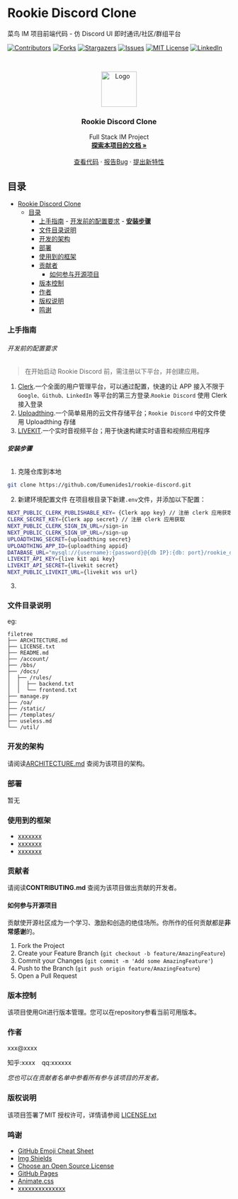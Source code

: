 

# Rookie Discord Clone

 菜鸟 IM 项目前端代码 - 仿 Discord UI 即时通讯/社区/群组平台

<!-- PROJECT SHIELDS -->

[![Contributors][contributors-shield]][contributors-url]
[![Forks][forks-shield]][forks-url]
[![Stargazers][stars-shield]][stars-url]
[![Issues][issues-shield]][issues-url]
[![MIT License][license-shield]][license-url]
[![LinkedIn][linkedin-shield]][linkedin-url]

<!-- PROJECT LOGO -->
<br />

<p align="center">
  <a href="https://github.com/Eumenides1/rookie-discord">
    <img src="https://media.discordapp.net/attachments/1038727698249433138/1244834026322137208/ashbur_a_logo_for_full_stack_IM_program_8f488728-db77-439b-b0be-1d7d700d27fc.png?ex=66568d87&is=66553c07&hm=af9b77eaaa447b970015f2c13ceddec4b9fe996e32759594a3a6d6afffa6a17e&=&format=webp&quality=lossless&width=700&height=700" alt="Logo" width="80" height="80">
  </a>

  <h3 align="center">Rookie Discord Clone</h3>
  <p align="center">
    Full Stack IM Project
    <br />
    <a href="https://github.com/shaojintian/Best_README_template"><strong>探索本项目的文档 »</strong></a>
    <br />
    <br />
    <a href="https://github.com/Eumenides1/rookie-discord">查看代码</a>
    ·
    <a href="https://github.com/Eumenides1/rookie-discord/issues">报告Bug</a>
    ·
    <a href="https://github.com/Eumenides1/rookie-discord/issues">提出新特性</a>
  </p>

</p>

 
## 目录

- [Rookie Discord Clone](#rookie-discord-clone)
  - [目录](#目录)
    - [上手指南](#上手指南)
          - [开发前的配置要求](#开发前的配置要求)
          - [**安装步骤**](#安装步骤)
    - [文件目录说明](#文件目录说明)
    - [开发的架构](#开发的架构)
    - [部署](#部署)
    - [使用到的框架](#使用到的框架)
    - [贡献者](#贡献者)
      - [如何参与开源项目](#如何参与开源项目)
    - [版本控制](#版本控制)
    - [作者](#作者)
    - [版权说明](#版权说明)
    - [鸣谢](#鸣谢)

### 上手指南

###### 开发前的配置要求

> 在开始启动 Rookie Discord 前，需注册以下平台，并创建应用。

1. [Clerk](https://clerk.com/).一个全面的用户管理平台，可以通过配置，快速的让 APP 接入不限于 `Google、Github、LinkedIn` 等平台的第三方登录.`Rookie Discord` 使用 Clerk 接入登录
2. [Uploadthing](https://uploadthing.com/).一个简单易用的云文件存储平台；`Rookie Discord` 中的文件使用 Uploadthing 存储
3. [LIVEKIT](https://livekit.io/).一个实时音视频平台；用于快速构建实时语音和视频应用程序

###### **安装步骤**

1. 克隆仓库到本地

```sh
git clone https://github.com/Eumenides1/rookie-discord.git
```
2. 新建环境配置文件
在项目根目录下新建`.env`文件，并添加以下配置：
```sh
NEXT_PUBLIC_CLERK_PUBLISHABLE_KEY= {Clerk app key} // 注册 clerk 应用获取
CLERK_SECRET_KEY={Clerk app secret} // 注册 clerk 应用获取
NEXT_PUBLIC_CLERK_SIGN_IN_URL=/sign-in
NEXT_PUBLIC_CLERK_SIGN_UP_URL=/sign-up
UPLOADTHING_SECRET={uploadthing secret}
UPLOADTHING_APP_ID={uploadthing appid}
DATABASE_URL="mysql://{username}:{password}@{db IP}:{db: port}/rookie_discord?schema=public"
LIVEKIT_API_KEY={live kit api key}
LIVEKIT_API_SECRET={livekit secret}
NEXT_PUBLIC_LIVEKIT_URL={livekit wss url}
```

3. 

### 文件目录说明
eg:

```
filetree 
├── ARCHITECTURE.md
├── LICENSE.txt
├── README.md
├── /account/
├── /bbs/
├── /docs/
│  ├── /rules/
│  │  ├── backend.txt
│  │  └── frontend.txt
├── manage.py
├── /oa/
├── /static/
├── /templates/
├── useless.md
└── /util/

```





### 开发的架构 

请阅读[ARCHITECTURE.md](https://github.com/shaojintian/Best_README_template/blob/master/ARCHITECTURE.md) 查阅为该项目的架构。

### 部署

暂无

### 使用到的框架

- [xxxxxxx](https://getbootstrap.com)
- [xxxxxxx](https://jquery.com)
- [xxxxxxx](https://laravel.com)

### 贡献者

请阅读**CONTRIBUTING.md** 查阅为该项目做出贡献的开发者。

#### 如何参与开源项目

贡献使开源社区成为一个学习、激励和创造的绝佳场所。你所作的任何贡献都是**非常感谢**的。


1. Fork the Project
2. Create your Feature Branch (`git checkout -b feature/AmazingFeature`)
3. Commit your Changes (`git commit -m 'Add some AmazingFeature'`)
4. Push to the Branch (`git push origin feature/AmazingFeature`)
5. Open a Pull Request



### 版本控制

该项目使用Git进行版本管理。您可以在repository参看当前可用版本。

### 作者

xxx@xxxx

知乎:xxxx  &ensp; qq:xxxxxx    

 *您也可以在贡献者名单中参看所有参与该项目的开发者。*

### 版权说明

该项目签署了MIT 授权许可，详情请参阅 [LICENSE.txt](https://github.com/shaojintian/Best_README_template/blob/master/LICENSE.txt)

### 鸣谢


- [GitHub Emoji Cheat Sheet](https://www.webpagefx.com/tools/emoji-cheat-sheet)
- [Img Shields](https://shields.io)
- [Choose an Open Source License](https://choosealicense.com)
- [GitHub Pages](https://pages.github.com)
- [Animate.css](https://daneden.github.io/animate.css)
- [xxxxxxxxxxxxxx](https://connoratherton.com/loaders)

<!-- links -->
[your-project-path]:shaojintian/Best_README_template
[contributors-shield]: https://img.shields.io/github/contributors/shaojintian/Best_README_template.svg?style=flat-square
[contributors-url]: https://github.com/shaojintian/Best_README_template/graphs/contributors
[forks-shield]: https://img.shields.io/github/forks/shaojintian/Best_README_template.svg?style=flat-square
[forks-url]: https://github.com/shaojintian/Best_README_template/network/members
[stars-shield]: https://img.shields.io/github/stars/shaojintian/Best_README_template.svg?style=flat-square
[stars-url]: https://github.com/shaojintian/Best_README_template/stargazers
[issues-shield]: https://img.shields.io/github/issues/shaojintian/Best_README_template.svg?style=flat-square
[issues-url]: https://img.shields.io/github/issues/shaojintian/Best_README_template.svg
[license-shield]: https://img.shields.io/github/license/shaojintian/Best_README_template.svg?style=flat-square
[license-url]: https://github.com/shaojintian/Best_README_template/blob/master/LICENSE.txt
[linkedin-shield]: https://img.shields.io/badge/-LinkedIn-black.svg?style=flat-square&logo=linkedin&colorB=555
[linkedin-url]: https://linkedin.com/in/shaojintian